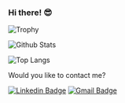 ### Hi there! 😎

![Trophy](https://github-profile-trophy.vercel.app/?username=flaviogf&column=7)

![Github Stats](https://github-readme-stats.vercel.app/api?username=flaviogf&show_icons=true&include_all_commits=true)

![Top Langs](https://github-readme-stats.vercel.app/api/top-langs/?username=flaviogf&show_icons=true&layout=compact)

Would you like to contact me?

[![Linkedin Badge](https://img.shields.io/badge/-LinkedIn-blue?style=flat-square&logo=Linkedin&logoColor=white&link=https://www.linkedin.com/in/flaviogf)](https://www.linkedin.com/in/flaviogf)
[![Gmail Badge](https://img.shields.io/badge/-Gmail-red?style=flat-square&logo=Gmail&logoColor=white&link=mailto:flavio.fernandes6@gmail.com)](mailto:flavio.fernandes6@gmail.com)

